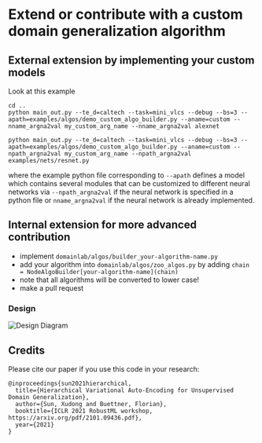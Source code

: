 # Extend or contribute with a custom domain generalization algorithm

## External extension by implementing your custom models

Look at this example

```
cd ..
python main_out.py --te_d=caltech --task=mini_vlcs --debug --bs=3 --apath=examples/algos/demo_custom_algo_builder.py --aname=custom --nname_argna2val my_custom_arg_name --nname_argna2val alexnet

python main_out.py --te_d=caltech --task=mini_vlcs --debug --bs=3 --apath=examples/algos/demo_custom_algo_builder.py --aname=custom --npath_argna2val my_custom_arg_name --npath_argna2val examples/nets/resnet.py
```

where the example python file corresponding to `--apath` defines a model which contains several modules that can be customized to different neural networks via `--npath_argna2val` if the neural network is specified in a python file
or `nname_argna2val` if the neural network is already implemented.

## Internal extension for more advanced contribution
- implement `domainlab/algos/builder_your-algorithm-name.py`
- add your algorithm into `domainlab/algos/zoo_algos.py` by adding `chain = NodeAlgoBuilder[your-algorithm-name](chain)`
- note that all algorithms will be converted to lower case!
- make a pull request


### Design
![Design Diagram](libDG.svg)

## Credits
Please cite our paper if you use this code in your research:
```
@inproceedings{sun2021hierarchical,
  title={Hierarchical Variational Auto-Encoding for Unsupervised Domain Generalization},
  author={Sun, Xudong and Buettner, Florian},
  booktitle={ICLR 2021 RobustML workshop, https://arxiv.org/pdf/2101.09436.pdf},
  year={2021}
}
```
